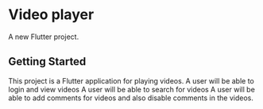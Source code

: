 # Video player

A new Flutter project.

## Getting Started

This project is a Flutter application for playing videos.
A user will be able to login and view videos
A user will be able to search for videos
A user will be able to add comments for videos and also disable comments in the videos.

